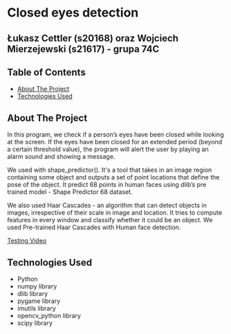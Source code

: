 # Closed eyes detection

## Łukasz Cettler (s20168) oraz Wojciech Mierzejewski (s21617) - grupa 74C

<!-- TABLE OF CONTENTS -->
## Table of Contents

* [About The Project](#about-the-project)
* [Technologies Used](#technologies-used)

<!-- ABOUT THE PROJECT -->
## About The Project

 In this program, we check if a person’s eyes have been closed while looking at the screen.
 If the eyes have been closed for an extended period (beyond a certain threshold value), the program will alert the user by playing an alarm sound and showing a message.
 
We used with shape_predictor(). It's a tool that takes in an image region containing some object and outputs a set of point locations that define the pose of the object. It predict 68 points in human faces using dlib’s pre trained model - Shape Predictor 68 dataset.

We also used Haar Cascades - an algorithm that can detect objects in images, irrespective of their scale in image and location. It tries to compute features in every window and classify whether it could be an object. We used Pre-trained Haar Cascades with Human face detection.

[Testing Video](https://www.youtube.com/watch?v=o82xeXoxKVc)

## Technologies Used

* Python
* numpy library
* dlib library
* pygame library
* imutils library
* opencv_python library
* scipy library
